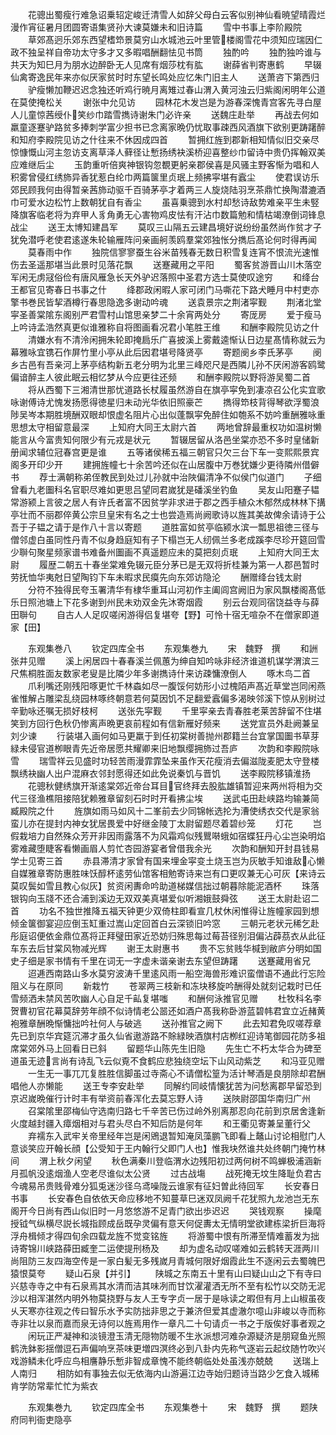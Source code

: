 <!-- { "loadSidebar": true } -->
　　花骢出蜀瘦行难急诏乗轺定峻迁清雪人如辞父母白云客似别神仙看暁望晴霞烂漫作宵征暑月团圆寄语集贤孙大谏莫嫌未和旧诗篇
　　雪中书事上李阶殿院
　　草郊髙迥乐郊东西望榰笻景莫穷山水城池云叶里管楼阁雪花中须知应瑞因仁政不独呈祥自帝功太守多才又多暇唱酬翻怯见书筒
　　独酌吟
　　独酌独吟谁与共天为知巳月为朋水边醉卧无人见席有烟莎枕有肱
　　谢薛省判寄惠鹤
　　早辍仙禽寄逸民年来亦似厌家贫时时东望长鸣处应忆朱门旧主人
　　送萧咨下第西归
　　驴瘦懒加鞭迟迟念独还听鸡行暁月离雉过春山渭入黄河浊云归紫阁闲明年公道在莫使掩松关
　　谢张中允见访
　　园林花木发岂是为游春深愧青宫客先寻白屋人儿童惊茜绶仆笑纱巾踏雪擕诗谢朱门必许亲
　　送魏庄赴举
　　再战去何如羸童逐蹇驴路贫多捧刺学富少担书已念离家晩仍忧取事疎西风酒旗下欲别更踌躇醉和知府李殿院见访之什往来不休因成四首
　　暂拥红旌到郡新相知情似旧交亲尽惊慷慨山河主忽访支离草泽人藓径让慙扬绣袂溪桥迎喜整纱巾留诗中贵仍挥翰双美应难继后尘
　　玉韵重听倍爽神银钩忽覩更躬亲郡侯喜是风骚主野客惭为唱和人积雾曾侵红绣斾异香犹惹白纶巾两篇箧里贞珉上频拂寜堪有蠧尘
　　使君误访乐郊民顾我何由得暂亲茜斾动驱千百骑茅亭才着两三人旋烧陆羽烹茶鼎忙换陶潜漉酒巾可爱水边松竹上数朝犹自有香尘
　　虽喜乗骢到水村却愁诗敌势难亲平生未竪降旗客临老将为弃甲人豸角勇无心害物鸡皮怯有汗沾巾数篇勉和情枯竭潦倒词锋息战尘
　　送王太博知建昌军
　　莫叹三山隔五云建昌境好说纷纷虽然尚作贫才子犹免潜呼老使君逺遂朱轮输雁阵问亲画舸羡鸥羣棠郊独怅分擕后髙论何时得再闻
　　莫春雨中作
　　独院信寥寥蚕生谷米苗残春无数日积雪复连宵不恨流光速惟伤去圣遥那堪当此景时见落花飘
　　送蹇藏用之平阳
　　蜀客贫游晋山川木落空军闲无虏冦俗俭有唐风雁急长天外驴迟落照中圣君方选士莫使叹途穷
　　和绛台王都官见寄春日书事之什
　　绛郡政闲暇人家可闭门马嘶花下路犬睡月中村吏亦擎书巻民皆挈酒樽行春思隐逸多谢动吟魂
　　送袁景宗之荆渚寜觐
　　荆渚北堂寜圣善棠隂东阁别严君雪村山馆思亲梦二十余宵两处分
　　寄厐房
　　爱于瘦马上吟诗孟浩然真更似谁雅称自将图画看况君小笔胜王维
　　和酬李殿院见访之什
　　清嫌水有不清泠闲拥朱轮即掩扃乐广喜披溪上雾戴逵惭认日边星髙情称就云为幕雅咏宜镌石作屏竹里小亭从此后因君堪号降贤亭
　　寄题阌乡李氏茅亭
　　阌乡古邑有吾亲河上茅亭结构新五老分明为北里三峰咫尺是西隣儿孙不厌闲游客鸥鹭偏谙醉主人彼此眠云相忆梦从今应更往还频
　　和酬李殿院以野将游吴蜀二首
　　将从西蜀下三湘清世那忧道路长杖履虽然游自在旗亭寜免到凄凉召公化实宜歌咏谢傅诗尤愧发扬愿得徳星归未动光华依旧照豪芒
　　擕得笻枝背得琴欲浮蜀浪陟吴岑本期胜境酬双眼却恨虚名阻片心出似蓬飘寜免醉住如匏系不妨吟重酬雅咏重思想太守相留意最深
　　上知府大同王太尉六首
　　两地曾辞最重权功如温树懒能言从今富贵知何限少有元戎是状元
　　暂辍居留从洛邑坐棠亦恐不多时皇储新册闻求辅位冠春宫更是谁
　　五等诸侯稀五福三朝官只欠三台下车一变熙熙景宾阁多开印少开
　　建拥旌幢七十余苦吟还似在山居腹中万巻犹嫌少更待隣州借僻书
　　荐士满朝称弟侄教民到处过儿孙就中治陜偏清净不似侯门似道门
　　子细曾看九老圗科名官职尽难如更思吕望同君嵗犹是磻溪坐钓鱼
　　吴友山阳蹇子韫常游颍上言彼之居人有许氏者富不因贫学非求进于郡之西手植众木郁然成林林下搆亭壮而不丽郡倅黄公宗旦皇宋有名之士也尝造焉尚阙歌诗以旌其美故俾余请诗于公吾于子韫之请于是作八十言以寄题
　　道胜富如贫亭临颍水滨一瓢思祖徳三径与僧邻虚白虽同性丹青不似身趋庭知有子下榻岂无人纫佩兰多老成蹊李尽珍开筵回雪少聨句聚星频家谱书难备州圗画不真遥题应未的莫把刻贞珉
　　上知府大同王太尉
　　履歴二朝五十春坐棠难免辍元臣分茅已是无双将折桂兼为第一人郡邑暂时劳抚恤华夷尅日望陶钧下车未暇求民瘼先向东郊访隐沦
　　酬赠绛台钱太尉
　　分符不独得民夸玉署清华有棣华重耳山河初作主阖闾宫阙旧为家风飘楼阁髙低乐日照池塘上下花多谢到州民未劝双金先沐寄烟霞
　　别云台观同宿饶益寺与薛田聨句
　　自古人人足叹嗟闲游得侣复堪夸【野】可怜十宿无喧杂不在僧家即道家【田】










　　东观集巻八
　　钦定四库全书
　　东观集巻九
　　宋　魏野　撰
　　和詶张井见赠
　　溪上闲居四十春春溪兰佩蕙为绅自知吟咏非经济谁道机谋学渭滨三尺焦桐胜面友数家老叟是比隣少年多谢擕诗什来访疎慵潦倒人
　　啄木鸟二首
　　爪利嘴还刚残阳啄更忙千林螙如尽一腹馁何妨形小过槐陌声髙近草堂岂同闲燕雀惟解占雕梁乱绕园林啄终朝意若何莫因饥不足翻爱蠧偏多渴映邻溪下惊从别树过辛勤咏还嘱无损好枝柯
　　送张先寜觐
　　千里寜亲去青春胜老莱苦辞留不住堪笑到方回行色秋仍惨离声晩更哀前程如有信新雁好频来
　　送党宣员外赴阙兼呈刘少谏
　　行装堪入画何如马更羸于到任初棠树善抛州郡籍兰台宜掌国圗书草芽緑未侵官道栁眼青先近帝居愿共耀卿来旧地飘缨拥斾过吾庐
　　次韵和李殿院咏雪
　　瑞雪祥云见盛时功轻苦雨漫霏霏坠来虽作天花瘦消去偏滋陇麦肥太守登楼飘绣袂幽人出户混麻衣邻封愿得还如此免说秦饥与晋饥
　　送李殿院移镇淮扬
　　花骢秋健绣旗开渐逺棠郊近帝台耳目官终拜去股肱雄镇暂迎来两州将相为交代三径渔樵阻接陪犹赖雅章留刻石时时开看拂尘埃
　　送武屯田赴峡路均输兼简臧殿院之什
　　旌旗如雨马如风十二峯前去少同锦帐选抡为漕使绣衣交代是家翁蛮儿亦在提封内神女犹居畏爱中好继金陵丁太尉留题尽着碧纱笼
　　灯花
　　岂假栽培力自然殊众芳开非因雨露落不为风霜鸡似残鸎啭蛾如宿蝶狂丹心尘岂染明焰雾难藏堕睫客看懒画眉人剪忙杏园游宴者曾借我余光
　　次韵和酬知开封县钱易学士见寄三首
　　赤县滞清才家曾有国来埋金寜变土烧玉岂为灰敏手知谁敌心懒自媒雅章寄防惠胜味饫醇杯逺劳仙馆客相勉寄诗来岂有口更叹兼无心可灰【来诗云莫叹鬓如雪且教心似灰】贫资闲夀命吟助道梯媒信拙过朝暮除能泥酒杯
　　珠落银钩向玉牋不还合浦到溪边无双双美真堪爱似听湘娥鼓舜弦
　　送王太尉赴诏二首
　　功名不独世推降五福天钟更少双倚柱即看宣几杖休闲惟得让旌幢家园到想倾金箧御宴迎应倒玉缸重过嵩山定回首白云深锁旧吟窓
　　三朝元老状元稀乞赴彤庭诏便依金鼎位髙将正拜璧田家近恐妨归殊思每过莓苔径别泪偏沾薜茘衣从此征车东去后甘棠风物减光辉
　　谢王太尉惠书
　　贵不忘贫贱华椷到敝庐分明如国史子细是家书情有千里在词无一字虚未谐亲谢去东望但踌躇
　　送蹇藏用省兄
　　迢逓西南路山多水莫穷波涛千里逺风雨一船空海兽形难识蛮僧语不通此行忘险阻义与在原同
　　新栽竹
　　苍翠两三枝新和冻块移旋吟酬得处就刻记栽时已任雪频洒未禁风苦吹幽人心自足千畆复堪嗤
　　和酬何泳推官见赠
　　杜牧科名李贺曹初官花幕莫辞劳年顔不似诗情老公噐还如酒户髙我称卧游蓝碧帏君宜立近赭黄袍雅章酬晩惭慵拙吟社何人与破逃
　　送孙推官之阙下
　　此去知君免叹嗟荐章先已到京华宾筵沉滞才虽久仙省遨游路不賖緑映酒旗村店栁红迎诗笔御园花防多祖席棠郊外马上回看日已斜
　　留题华山陈先生旧隐
　　先生亡不朽太华合为碑至道虽无迹言尚有诗乱飞云似覔不食鹤应悲独绕空坛下山风动紫芝
　　和冯亚见赠
　　一生无一事兀兀复胜胜信脚虽过寺斋心不请僧松篁为活计琴酒是良朋除却君酬唱他人亦懒能
　　送王专李安赴举
　　同解约同岐情懐犹苦为问愁离郡早留恐到京迟嵗晩催行计时丰有举资前春浑化去莫忘野人诗
　　送陜尉邵国华南归广州
　　召棠隂里邵梅仙守选南归路七千辛苦已伤过岭外别离那忍向花前到京居舍逢新火度越封疆入瘴烟相对与君头尽白不知后防是何年
　　和王衢见寄兼呈董行父
　　弃襦东入武牢关帝里经年岂是闲鶂退暂知淹凤藻鹏飞即看上鼇山讨论相慰门人意谈笑应开翰长顔【公受知于王内翰行父即门人也】惟我块然谁共处终朝门掩竹林间
　　渭上秋夕闲望
　　秋色满秦川登临渭水边残阳初过两何树不鸣蝉极浦涵新月孤帆没逺烟渔人空老尽谁似太公贤
　　过古战塲
　　战死掩无坟生降耻负君古今魂易吊贵贱骨难分狐兎迷沙径乌鸢噪陇云谁家有征妇曽此待回军
　　长安春日书事
　　长安春色自依依天命应移地不知蔓草巳迷双凤阙千花犹照九龙池岂无东阁开今日尚有西山似旧时一月悠悠游不足青门欲出歩迟迟
　　哭钱观察
　　操麾授钺气纵横尽説长城指顾成岳既孕灵偏有意天何促夀太无情明堂欲建栋梁折巨海将浮舟楫倾才得四旬余四载龙旌不觉变铭旌
　　将游蜀中恨有所滞至情难蓄发为拙诗寄锦川峡路薛田臧奎二运使提刑杨及
　　却为虚名动叹嗟难如云鹤转天涯两川尚阻防三友四海空传是一家白髪无多残嵗月青城何限好烟霞此生不逐闲云去蜀魄巴猿恨莫夸
　　疑山石泉【并引】
　　陕城之东南五十里有山曰疑山山之下有寺曰兴慈寺寺之中有石泉焉其水清而洁其味冽而甘饮濯灌洒无所不至有松竹以交防无泥沙以相浑湛然内明外物莫挠野与友人王专字贞一居于是咏读之暇但有月上山椒虽夜乆天寒亦往观之传曰智乐水予实防拙非思之于兼济但爱其虚澈尔噫山非峻以寺而称寺非壮以泉而嘉而泉无诗何以旌焉用作一章凡二十句请贞一书之于版俟好事者观之
　　闲玩正严凝神和淡镜澄玉清无隠物防暖不生氷派想河难杂源疑济是朋窥鱼光照鹤洗鉢影揺僧逗石声偏响烹茶味更増四溟终必到八卦内先称气逐岩云起纹随竹吹兴戏游鳞未化呼应鸟相譍静乐慙非智成章愧不能终朝临处处虽浅亦兢兢
　　送瑞上人南归
　　相防如有事独去似无依海内山游遍江边寺始归题诗当路少乞食入城稀肯学防常辈忙忙为紫衣






　　东观集巻九
　　钦定四库全书
　　东观集巻十
　　宋　魏野　撰
　　题陕府同判衙吏隐亭
